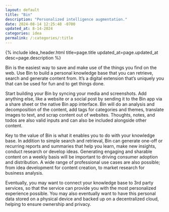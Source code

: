 ```yaml
---
layout: default
title: "Bin"
description: "Personalized intelligence augmentation."
date: 2024-08-14 12:25:48 -0700
updated_at: 8-14-2024
categories: idea
permalink: /:categories/:title
---
```


{% include idea_header.html title=page.title updated_at=page.updated_at desc=page.description %}

Bin is the easiest way to save and make use of the things you find on the web. Use Bin to build a personal knowledge base that you can retrieve, search and generate content from. It’s a digital extension that’s uniquely you that can be used for fun and to get things done.

Start building your Bin by syncing your media and screenshots. Add anything else, like a website or a social post by sending it to the Bin app via a share sheet or the native Bin app interface. Bin will do an analysis and decomposition of the content, add tags for categories and themes, translate images to text, and scrap content out of websites. Thoughts, notes, and todos are also valid inputs and can also be included alongside other content.

Key to the value of Bin is what it enables you to do with your knowledge base. In addition to simple search and retrieval, Bin can generate one-off or recurring reports and summaries that help you learn, make new insights, conduct research or develop ideas. Generating engaging and sharable content on a weekly basis will be important to driving consumer adoption and distribution. A wide range of professional use cases are also possible; from idea development for content creation, to market research for business analysis.

Eventually, you may want to connect your knowledge base to 3rd party services, so that the service can provide you with the most personalized experience possible. You may also eventually want to have this personal data stored on a physical device and backed up on a decentralized cloud, helping to ensure ownership and privacy.